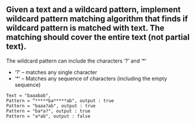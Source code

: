 ## Given a text and a wildcard pattern, implement wildcard pattern matching algorithm that finds if wildcard pattern is matched with text. The matching should cover the entire text (not partial text).

The wildcard pattern can include the characters ‘?’ and ‘*’
- ‘?’ – matches any single character
- ‘*’ – Matches any sequence of characters (including the empty sequence)

```
Text = "baaabab",
Pattern = “*****ba*****ab", output : true
Pattern = "baaa?ab", output : true
Pattern = "ba*a?", output : true
Pattern = "a*ab", output : false 
```

